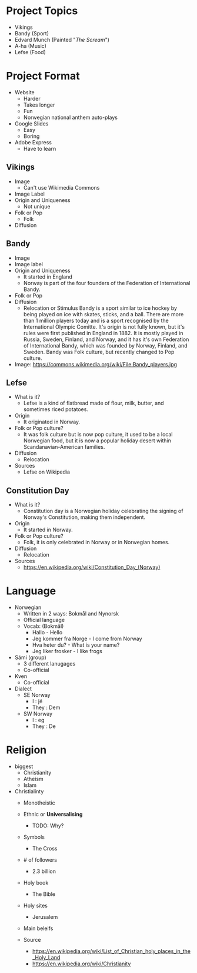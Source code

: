 # Project Topics
- Vikings
- Bandy (Sport)
- Edvard Munch (Painted "*The Scream*")
- A-ha (Music)
- Lefse (Food)

# Project Format
- Website 
  - Harder
  - Takes longer
  - Fun
  - Norwegian national anthem auto-plays
- Google Slides
  - Easy
  - Boring
- Adobe Express
  - Have to learn


## Vikings
- Image
  - Can't use Wikimedia Commons
- Image Label
- Origin and Uniqueness
  - Not unique
- Folk or Pop
  - Folk
- Diffusion


## Bandy
- Image
- Image label
- Origin and Uniqueness
  - It started in England
  - Norway is part of the four founders of the Federation of International Bandy.
- Folk or Pop
- Diffusion
  - Relocation or Stimulus
Bandy is a sport similar to ice hockey by being played on ice with skates, sticks, and a ball. There are more than 1 million players today and is a sport recognised by the International Olympic Comitte. It's origin is not fully known, but it's rules were first published in England in 1882. It is mostly played in Russia, Sweden, Finland, and Norway, and it has it's own Federation of International Bandy, which was founded by Norway, Finland, and Sweden. Bandy was Folk culture, but recently changed to Pop culture.
- Image: https://commons.wikimedia.org/wiki/File:Bandy_players.jpg


## Lefse
- What is it?
  - Lefse is a kind of flatbread made of flour, milk, butter, and sometimes riced potatoes.
- Origin
  - It originated in Norway. 
- Folk or Pop culture?
  - It was folk culture but is now pop culture, it used to be a local Norwegian food, but it is now a popular holiday desert within Scandanavian-American families.
- Diffusion
  - Relocation
- Sources
  - Lefse on Wikipedia

## Constitution Day
- What is it?
  - Constitution day is a Norwegian holiday celebrating the signing of Norway's Constitution, making them independent.
- Origin
  - It started in Norway.
- Folk or Pop culture?
  - Folk, it is only celebrated in Norway or in Norwegian homes.
- Diffusion
  - Relocation
- Sources
  - https://en.wikipedia.org/wiki/Constitution_Day_(Norway)

# Language

- Norwegian
  - Written in 2 ways: Bokmål and Nynorsk
  - Official language
  - Vocab: (Bokmål)
    - Hallo - Hello
    - Jeg kommer fra Norge - I come from Norway
    - Hva heter du? - What is your name?
    - Jeg liker frosker - I like frogs
- Sámi (group)
  - 3 different lanugages
  - Co-official
- Kven
  - Co-official
- Dialect
  - SE Norway
    - I : jé
    - They : Dem
  - SW Norway
    - I : eg
    - They : De

# Religion

- biggest
  - Christianity
  - Atheism
  - Islam
- Christialinty
  - Monotheistic
  - Ethnic or __Universalising__
    - TODO: Why?
  - Symbols
    - The Cross
  - \# of followers
    - 2.3 billion
  - Holy book
    - The Bible
  - Holy sites
    - Jerusalem
  - Main beleifs

  - Source
    - https://en.wikipedia.org/wiki/List_of_Christian_holy_places_in_the_Holy_Land
    - https://en.wikipedia.org/wiki/Christianity

